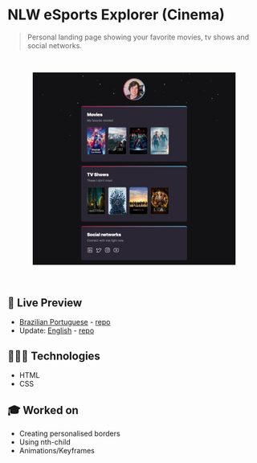 # NLW eSports Explorer (Cinema)


> Personal landing page showing your favorite movies, tv shows and social networks.
<br>

<p align="center">
  <img alt="Landing page showing favorite movies, tv shows and social networks." src=".github/nlw-esports-explorer-challenge.png" width="80%" />
</p>

<br>

## 📝 Live Preview 

- [Brazilian Portuguese](https://diegommagno.com/github/rocketseat/events/next-level-week/nlw-esports/explorer/challenge/pt-br) - [repo](https://github.com/diegommagno/rocketseat/tree/main/events/next-level-week/nlw-esports/explorer/challenge/pt-br)
- Update: [English](https://diegommagno.com/github/rocketseat/events/next-level-week/nlw-esports/explorer/challenge/en) - [repo](https://github.com/diegommagno/rocketseat/tree/main/events/next-level-week/nlw-esports/explorer/challenge/en)

## 🧑🏻‍💻 Technologies

- HTML
- CSS

## 🎓 Worked on

- Creating personalised borders
- Using nth-child
- Animations/Keyframes